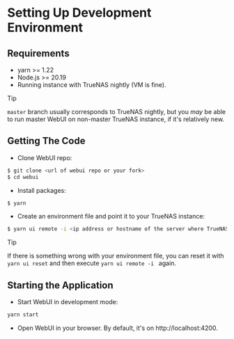 # Setting Up Development Environment

## Requirements

- yarn >= 1.22
- Node.js >= 20.19
- Running instance with TrueNAS nightly (VM is fine).

> [!TIP]
> `master` branch usually corresponds to TrueNAS nightly, but you _may_ be able to run master WebUI on non-master TrueNAS instance, if it's relatively new.

## Getting The Code
- Clone WebUI repo:

```sh
$ git clone <url of webui repo or your fork>
$ cd webui
```

- Install packages:

```sh
$ yarn
```

- Create an environment file and point it to your TrueNAS instance:

```sh
$ yarn ui remote -i <ip address or hostname of the server where TrueNAS is running>
```

> [!TIP]
> If there is something wrong with your environment file, you can reset it with `yarn ui reset` and then execute `yarn ui remote -i ` again.

## Starting the Application

- Start WebUI in development mode:

```sh
yarn start
```

- Open WebUI in your browser. By default, it's on http://localhost:4200.



